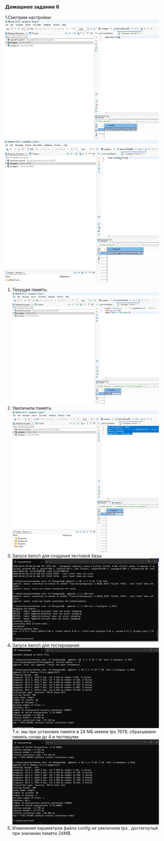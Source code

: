 ### Домашнее задание 6 ###
1.Смотрим настройки: ![](Settings.jpg) ![](SEttings2.jpg)
1. Текущая память: ![](Текущая_память.jpg)
1. Увеличили память: ![](Увеличили_память.jpg)
1. Запуск bench для создания тестовой базы ![](Запуск_bench.jpg)
1. Запуск bench для тестирования ![](Результат_bench.jpg) Т.е. мы при установке памяти в 24 МБ имеем tps 7679, сбрасываем пямять снова до 4 и тестируем: ![](Bench2.jpg)
1. Изменения параметров файла config не увеличили tps , достигнутый при значении памяти 24MB.




